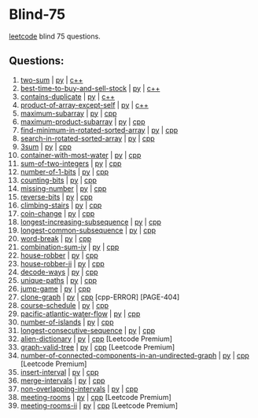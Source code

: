 # Blind-75
[leetcode](https://leetcode.com/discuss/general-discussion/460599/blind-75-leetcode-questions) blind 75 questions.

## Questions:
1. [two-sum](https://leetcode.com/problems/two-sum/) | [py](./two-sum.py) | [c++](./two-sum.cpp)
2. [best-time-to-buy-and-sell-stock](https://leetcode.com/problems/best-time-to-buy-and-sell-stock/) | [py](./best-time-to-buy-and-sell-stock.py) | [c++](./best-time-to-buy-and-sell-stock.cpp)
3. [contains-duplicate](https://leetcode.com/problems/contains-duplicate/) | [py](./contains-duplicate.py) | [c++](./contains-duplicate.cpp)
4. [product-of-array-except-self](https://leetcode.com/problems/product-of-array-except-self/) | [py](./product-of-array-except-self.py) | [c++](./product-of-array-except-self.cpp)
5. [maximum-subarray](https://leetcode.com/problems/maximum-subarray/) | [py](./maximum-subarray.py) | [cpp](./maximum-subarray.cpp)
6. [maximum-product-subarray](https://leetcode.com/problems/maximum-product-subarray/) | [py](./maximum-product-subarray.py) | [cpp]((./maximum-product-subarray.cpp))
7. [find-minimum-in-rotated-sorted-array](https://leetcode.com/problems/find-minimum-in-rotated-sorted-array/) | [py](./find-minimum-in-rotated-sorted-array.py) | [cpp](./find-minimum-in-rotated-sorted-array.cpp)
8. [search-in-rotated-sorted-array](https://leetcode.com/problems/search-in-rotated-sorted-array/) | [py](./search-in-rotated-sorted-array.py) | [cpp](./search-in-rotated-sorted-array.cpp)
9. [3sum](https://leetcode.com/problems/3sum/) | [py](./3sum.py) | [cpp](./3sum.cpp)
10. [container-with-most-water](https://leetcode.com/problems/container-with-most-water/) | [py](./container-with-most-water.py) | [cpp](./container-with-most-water.cpp)
11. [sum-of-two-integers](https://leetcode.com/problems/sum-of-two-integers/) | [py](./sum-of-two-integers.py) | [cpp](./sum-of-two-integers.cpp)
12. [number-of-1-bits](https://leetcode.com/problems/number-of-1-bits/) | [py](./number-of-1-bits.py) | [cpp](./number-of-1-bits.cpp)
13. [counting-bits](https://leetcode.com/problems/counting-bits/) | [py](./counting-bits.py) | [cpp](./counting-bits.cpp)
14. [missing-number](https://leetcode.com/problems/missing-number/) | [py](./missing-number.py) | [cpp](./missing-number.cpp)
15. [reverse-bits](https://leetcode.com/problems/reverse-bits/) | [py](./reverse-bits.py) | [cpp](./reverse-bits.cpp)
16. [climbing-stairs](https://leetcode.com/problems/climbing-stairs/) | [py](.climbing-stairs.py) | [cpp](./climbing-stairs.cpp)
17. [coin-change](https://leetcode.com/problems/coin-change/) | [py](./coin-change.py) | [cpp](./coin-change.cpp)
18. [longest-increasing-subsequence](https://leetcode.com/problems/longest-increasing-subsequence/) | [py](./longest-increasing-subsequence.py) | [cpp](./longest-increasing-subsequence.cpp)
19. [longest-common-subsequence](https://leetcode.com/problems/longest-common-subsequence/) | [py](./longest-common-subsequence.py) | [cpp](./v.cpp)
20. [word-break](https://leetcode.com/problems/word-break/) | [py](./word-break.py) | [cpp](./word-break.cpp)
21. [combination-sum-iv](https://leetcode.com/problems/combination-sum-iv/) | [py](./combination-sum-iv.py) | [cpp](./combination-sum-iv.cpp)
22. [house-robber](https://leetcode.com/problems/house-robber/) | [py](./house-robber.py) | [cpp](./house-robber.cpp)
23. [house-robber-ii](https://leetcode.com/problems/house-robber-ii/) | [py](./house-robber-ii.py) | [cpp](./house-robber-ii.cpp)
24. [decode-ways](https://leetcode.com/problems/decode-ways/) | [py](./decode-ways.py) | [cpp](./decode-ways.cpp)
25. [unique-paths](https://leetcode.com/problems/unique-paths/) | [py](./unique-paths.py) | [cpp](./unique-paths.cpp)
26. [jump-game](https://leetcode.com/problems/jump-game/) | [py](./jump-game.py) | [cpp](./jump-game.cpp)
27. [clone-graph](https://leetcode.com/problems/clone-graph/) | [py](./clone-graph.py) | [cpp](./clone-graph.cpp) [cpp-ERROR] [PAGE-404]
28. [course-schedule](https://leetcode.com/problems/course-schedule/) | [py](./course-schedule.py) | [cpp](./course-schedule.cpp) 
29. [pacific-atlantic-water-flow](https://leetcode.com/problems/pacific-atlantic-water-flow/) | [py](./pacific-atlantic-water-flow.py) | [cpp](./pacific-atlantic-water-flow.cpp)
30. [number-of-islands](https://leetcode.com/problems/number-of-islands/) | [py](./number-of-islands.py) | [cpp](./number-of-islands.cpp)
31. [longest-consecutive-sequence](https://leetcode.com/problems/longest-consecutive-sequence/) | [py](./longest-consecutive-sequence.py) | [cpp](./longest-consecutive-sequence.cpp)
32. [alien-dictionary](https://leetcode.com/problems/alien-dictionary/) | [py](./alien-dictionary.py) | [cpp](./alien-dictionary.cpp) [Leetcode Premium]
33. [graph-valid-tree](https://leetcode.com/problems/graph-valid-tree/) | [py](./graph-valid-tree.py) | [cpp](./graph-valid-tree.cpp) [Leetcode Premium]
34. [number-of-connected-components-in-an-undirected-graph](https://leetcode.com/problems/number-of-connected-components-in-an-undirected-graph/) | [py](./number-of-connected-components-in-an-undirected-graph.py) | [cpp](./number-of-connected-components-in-an-undirected-graph.cpp) [Leetcode Premium]
35. [insert-interval](https://leetcode.com/problems/insert-interval/) | [py](./insert-interval.py) | [cpp](./insert-interval.cpp)
36. [merge-intervals](https://leetcode.com/problems/merge-intervals/) | [py](./merge-intervals.py) | [cpp](./merge-intervals.cpp)
37. [non-overlapping-intervals](https://leetcode.com/problems/non-overlapping-intervals/) | [py](./non-overlapping-intervals.py) | [cpp](./non-overlapping-intervals.cpp)
38. [meeting-rooms](https://leetcode.com/problems/meeting-rooms/) | [py](./meeting-rooms.py) | [cpp](./meeting-rooms.cpp) [Leetcode Premium]
39. [meeting-rooms-ii](https://leetcode.com/problems/meeting-rooms-ii/) | [py](./meeting-rooms-ii.py) | [cpp](./meeting-rooms-ii.cpp) [Leetcode Premium]
